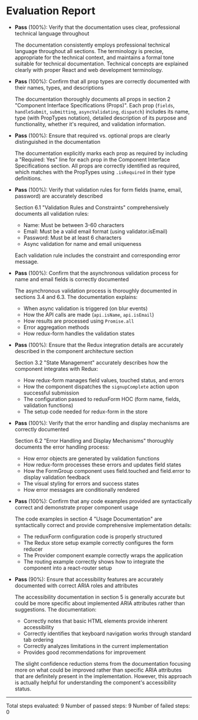 # Evaluation Report

- **Pass** (100%): Verify that the documentation uses clear, professional technical language throughout

    The documentation consistently employs professional technical language throughout all sections. The terminology is precise, appropriate for the technical context, and maintains a formal tone suitable for technical documentation. Technical concepts are explained clearly with proper React and web development terminology.

- **Pass** (100%): Confirm that all prop types are correctly documented with their names, types, and descriptions

    The documentation thoroughly documents all props in section 2 "Component Interface Specifications (Props)". Each prop (`fields`, `handleSubmit`, `submitting`, `asyncValidating`, `dispatch`) includes its name, type (with PropTypes notation), detailed description of its purpose and functionality, whether it's required, and validation information.

- **Pass** (100%): Ensure that required vs. optional props are clearly distinguished in the documentation

    The documentation explicitly marks each prop as required by including a "Required: Yes" line for each prop in the Component Interface Specifications section. All props are correctly identified as required, which matches with the PropTypes using `.isRequired` in their type definitions.

- **Pass** (100%): Verify that validation rules for form fields (name, email, password) are accurately described

    Section 6.1 "Validation Rules and Constraints" comprehensively documents all validation rules:
    - Name: Must be between 3-60 characters
    - Email: Must be a valid email format (using validator.isEmail)
    - Password: Must be at least 6 characters
    - Async validation for name and email uniqueness
    
    Each validation rule includes the constraint and corresponding error message.

- **Pass** (100%): Confirm that the asynchronous validation process for name and email fields is correctly documented

    The asynchronous validation process is thoroughly documented in sections 3.4 and 6.3. The documentation explains:
    - When async validation is triggered (on blur events)
    - How the API calls are made (`api.isName`, `api.isEmail`)
    - How results are processed using `Promise.all`
    - Error aggregation methods
    - How redux-form handles the validation states

- **Pass** (100%): Ensure that the Redux integration details are accurately described in the component architecture section

    Section 3.2 "State Management" accurately describes how the component integrates with Redux:
    - How redux-form manages field values, touched status, and errors
    - How the component dispatches the `signupComplete` action upon successful submission
    - The configuration passed to reduxForm HOC (form name, fields, validation functions)
    - The setup code needed for redux-form in the store

- **Pass** (100%): Verify that the error handling and display mechanisms are correctly documented

    Section 6.2 "Error Handling and Display Mechanisms" thoroughly documents the error handling process:
    - How error objects are generated by validation functions
    - How redux-form processes these errors and updates field states
    - How the FormGroup component uses field.touched and field.error to display validation feedback
    - The visual styling for errors and success states
    - How error messages are conditionally rendered

- **Pass** (100%): Confirm that any code examples provided are syntactically correct and demonstrate proper component usage

    The code examples in section 4 "Usage Documentation" are syntactically correct and provide comprehensive implementation details:
    - The reduxForm configuration code is properly structured
    - The Redux store setup example correctly configures the form reducer
    - The Provider component example correctly wraps the application
    - The routing example correctly shows how to integrate the component into a react-router setup

- **Pass** (90%): Ensure that accessibility features are accurately documented with correct ARIA roles and attributes

    The accessibility documentation in section 5 is generally accurate but could be more specific about implemented ARIA attributes rather than suggestions. The documentation:
    - Correctly notes that basic HTML elements provide inherent accessibility
    - Correctly identifies that keyboard navigation works through standard tab ordering
    - Correctly analyzes limitations in the current implementation
    - Provides good recommendations for improvement
    
    The slight confidence reduction stems from the documentation focusing more on what could be improved rather than specific ARIA attributes that are definitely present in the implementation. However, this approach is actually helpful for understanding the component's accessibility status.

---

Total steps evaluated: 9
Number of passed steps: 9
Number of failed steps: 0